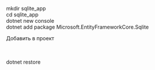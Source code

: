mkdir sqlite_app  
cd sqlite_app  
dotnet new console  
dotnet add package Microsoft.EntityFrameworkCore.Sqlite  
  
Добавить в проект  
<ItemGroup>  
<PackageReference Include="Microsoft.EntityFrameworkCore.Sqlite" Version="3.1.0" />  
</ItemGroup>  
  
dotnet restore  